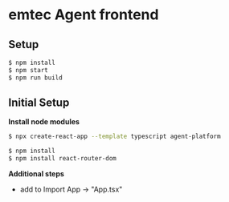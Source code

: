 # emtec Agent frontend

## Setup

```sh
$ npm install
$ npm start
$ npm run build
```

## Initial Setup

**Install node modules**
```sh
$ npx create-react-app --template typescript agent-platform

$ npm install
$ npm install react-router-dom
```

**Additional steps**

- add to Import App -> "App.tsx"
